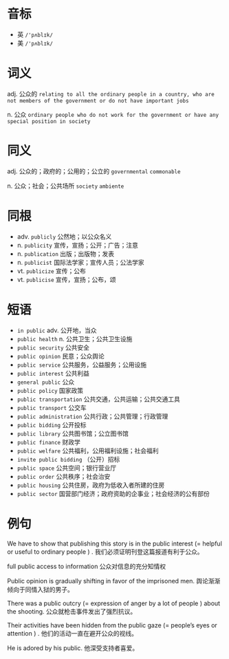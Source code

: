 # 音标

- 英 `/'pʌblɪk/`
- 美 `/'pʌblɪk/`

# 词义

adj. 公众的
`relating to all the ordinary people in a country, who are not members of the government or do not have important jobs`

n. 公众
`ordinary people who do not work for the government or have any special position in society`

# 同义

adj. 公众的；政府的；公用的；公立的
`governmental` `commonable`

n. 公众；社会；公共场所
`society` `ambiente`

# 同根

- adv. `publicly` 公然地；以公众名义
- n. `publicity` 宣传，宣扬；公开；广告；注意
- n. `publication` 出版；出版物；发表
- n. `publicist` 国际法学家；宣传人员；公法学家
- vt. `publicize` 宣传；公布
- vt. `publicise` 宣传，宣扬；公布，颂

# 短语

- `in public` adv. 公开地，当众
- `public health` n. 公共卫生；公共卫生设施
- `public security` 公共安全
- `public opinion` 民意；公众舆论
- `public service` 公共服务，公益服务；公用设施
- `public interest` 公共利益
- `general public` 公众
- `public policy` 国家政策
- `public transportation` 公共交通，公共运输；公共交通工具
- `public transport` 公交车
- `public administration` 公共行政；公共管理；行政管理
- `public bidding` 公开投标
- `public library` 公共图书馆；公立图书馆
- `public finance` 财政学
- `public welfare` 公共福利，公用福利设施；社会福利
- `invite public bidding` （公开）招标
- `public space` 公共空间；银行营业厅
- `public order` 公共秩序；社会治安
- `public housing` 公共住房，政府为低收入者所建的住房
- `public sector` 国营部门经济；政府资助的企事业；社会经济的公有部份

# 例句

We have to show that publishing this story is in the public interest (= helpful or useful to ordinary people ) .
我们必须证明刊登这篇报道有利于公众。

full public access to information
公众对信息的充分知情权

Public opinion is gradually shifting in favor of the imprisoned men.
舆论渐渐倾向于同情入狱的男子。

There was a public outcry (= expression of anger by a lot of people ) about the shooting.
公众就枪击事件发出了强烈抗议。

Their activities have been hidden from the public gaze (= people’s eyes or attention ) .
他们的活动一直在避开公众的视线。

He is adored by his public.
他深受支持者喜爱。


